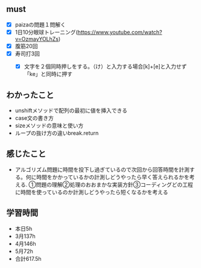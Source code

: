 

## must
- [x] paizaの問題１問解く  
- [x] 1日10分眼球トレーニング(https://www.youtube.com/watch?v=OzmayYOLhZs)
- [x] 腹筋20回
- [x] 寿司打3回
  - [x] 文字を２個同時押しをする。（け）と入力する場合[k]+[e]と入力せず「ke」と同時に押す



## わかったこと
- unshiftメソッドで配列の最初に値を挿入できる
- case文の書き方
- sizeメソッドの意味と使い方
- ループの抜け方の違いbreak.return




## 感じたこと
- アルゴリズム問題に時間を投下し過ぎているので次回から回答時間を計測する。何に時間をかかっているかの計測しどうやったら早く答えられるかを考える.
①問題の理解②処理のおおまかな実装方針③コーディングどの工程に時間を使っているのか計測しどうやったら短くなるかを考える


## 学習時間
  - 本日5h
  - 3月137h
  - 4月146h
  - 5月72h
  - 合計617.5h
    
